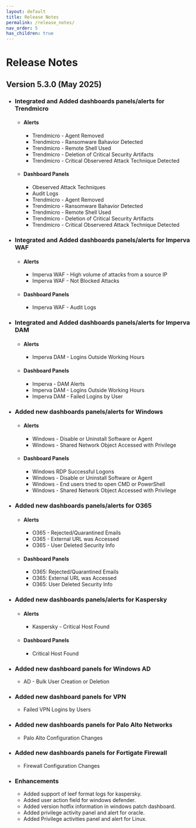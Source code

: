 ```yaml
---
layout: default
title: Release Notes
permalink: /release_notes/
nav_order: 5
has_children: true
---
```


# Release Notes

## Version 5.3.0 (May 2025)

* ### Integrated and Added dashboards panels/alerts for Trendmicro
    * #### Alerts
        * Trendmicro - Agent Removed
        * Trendmicro - Ransomware Bahavior Detected
        * Trendmicro - Remote Shell Used
        * Trendmicro - Deletion of Critical Security Artifacts
        * Trendmicro - Critical Observered Attack Technique Detected
    * #### Dashboard Panels
        * Obeserved Attack Techniques
        * Audit Logs
        * Trendmicro - Agent Removed
        * Trendmicro - Ransomware Bahavior Detected
        * Trendmicro - Remote Shell Used
        * Trendmicro - Deletion of Critical Security Artifacts
        * Trendmicro - Critical Observered Attack Technique Detected

* ### Integrated and Added dashboards panels/alerts for Imperva WAF
    * #### Alerts
        * Imperva WAF - High volume of attacks from a source IP
        * Imperva WAF - Not Blocked Attacks
    * #### Dashboard Panels
        * Imperva WAF - Audit Logs

* ### Integrated and Added dashboards panels/alerts for Imperva DAM
    * #### Alerts
        * Imperva DAM - Logins Outside Working Hours
    * #### Dashboard Panels
        * Imperva - DAM Alerts
        * Imperva DAM - Logins Outside Working Hours
        * Imperva DAM - Failed Logins by User

* ### Added new dashboards panels/alerts for Windows
    * #### Alerts
        * Windows - Disable or Uninstall Software or Agent
        * Windows - Shared Network Object Accessed with Privilege
    * #### Dashboard Panels
        * Windows RDP Successful Logons
        * Windows - Disable or Uninstall Software or Agent
        * Windows - End users tried to open CMD or PowerShell
        * Windows - Shared Network Object Accessed with Privilege

* ### Added new dashboards panels/alerts for O365
    * #### Alerts
        * O365 - Rejected/Quarantined Emails
        * O365 - External URL was Accessed
        * O365 - User Deleted Security Info 
    * #### Dashboard Panels
        * O365: Rejected/Quarantined Emails
        * O365: External URL was Accessed
        * O365: User Deleted Security Info

* ### Added new dashboards panels/alerts for Kaspersky
    * #### Alerts
        * Kaspersky - Critical Host Found
    * #### Dashboard Panels
        * Critical Host Found

* ### Added new dashboard panels for Windows AD
    * AD - Bulk User Creation or Deletion

* ### Added new dashboard panels for VPN
    * Failed VPN Logins by Users

* ### Added new dashboards panels for Palo Alto Networks
    * Palo Alto Configuration Changes

* ### Added new dashboards panels for Fortigate Firewall
    * Firewall Configuration Changes

* ### Enhancements
    * Added support of leef format logs for kaspersky.
    * Added user action field for windows defender.
    * Added version hotfix information in windows patch dashboard.
    * Added privilege activity panel and alert for oracle.
    * Added Privilege activities panel and alert for Linux.

